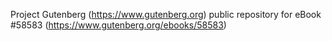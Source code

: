 Project Gutenberg (https://www.gutenberg.org) public repository for
eBook #58583 (https://www.gutenberg.org/ebooks/58583)
